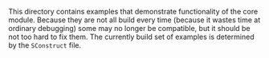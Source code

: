 This directory contains examples that demonstrate functionality of the core module. Because they are not all build every time (because it wastes time at ordinary debugging) some may no longer be compatible, but it should be not too hard to fix them. The currently build set of examples is determined by the `SConstruct` file.
